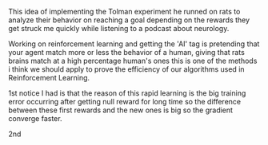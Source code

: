 This idea of implementing the Tolman experiment he runned on rats to analyze their behavior on reaching a goal depending on the rewards they get struck
me quickly while listening to a podcast about neurology.

Working on reinforcement learning and getting the 'AI' tag is pretending that your agent match more or less the behavior of a human, giving that rats brains
match at a high percentage human's ones this is one of the methods i think we should apply to prove the efficiency of our algorithms used
in Reinforcement Learning.

1st notice I had is that the reason of this rapid learning is the big training error occurring after getting null reward for long time so the difference
between these first rewards and the new ones is big so the gradient converge faster.

2nd